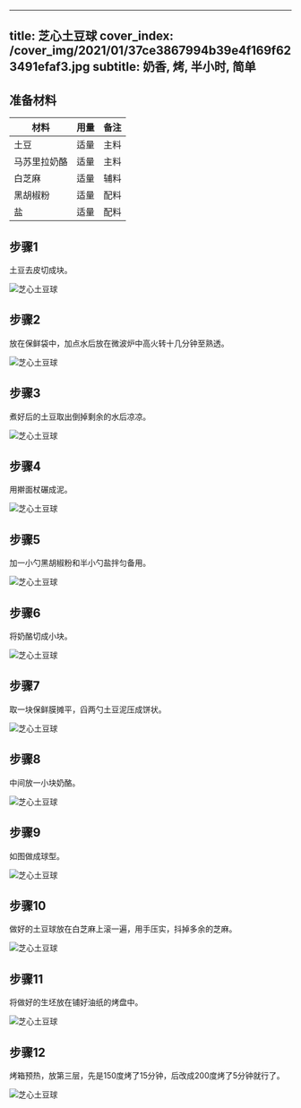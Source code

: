
---
title: 芝心土豆球
cover_index: /cover_img/2021/01/37ce3867994b39e4f169f623491efaf3.jpg
subtitle: 奶香, 烤, 半小时, 简单
---

## 准备材料

| 材料     | 用量 | 备注|
| ------- | ----- | --- |
| 土豆 | 适量| 主料 |
| 马苏里拉奶酪 | 适量| 主料 |
| 白芝麻 | 适量| 辅料 |
| 黑胡椒粉 | 适量| 配料 |
| 盐 | 适量| 配料 |

## 步骤1

土豆去皮切成块。

![芝心土豆球](https://i8.meishichina.com/attachment/recipe/201010/201010191400244.jpg?x-oss-process=style/p320) 

## 步骤2

放在保鲜袋中，加点水后放在微波炉中高火转十几分钟至熟透。

![芝心土豆球](https://i8.meishichina.com/attachment/recipe/201010/201010191402552.jpg?x-oss-process=style/p320) 

## 步骤3

煮好后的土豆取出倒掉剩余的水后凉凉。

![芝心土豆球](https://i8.meishichina.com/attachment/recipe/201010/201010191405247.jpg?x-oss-process=style/p320) 

## 步骤4

用擀面杖碾成泥。

![芝心土豆球](https://i8.meishichina.com/attachment/recipe/201010/201010191432345.jpg?x-oss-process=style/p320) 

## 步骤5

加一小勺黑胡椒粉和半小勺盐拌匀备用。

![芝心土豆球](https://i8.meishichina.com/attachment/recipe/201010/201010191445409.jpg?x-oss-process=style/p320) 

## 步骤6

将奶酪切成小块。

![芝心土豆球](https://i8.meishichina.com/attachment/recipe/201010/201010191449136.jpg?x-oss-process=style/p320) 

## 步骤7

取一块保鲜膜摊平，舀两勺土豆泥压成饼状。

![芝心土豆球](https://i8.meishichina.com/attachment/recipe/201010/201010191451522.jpg?x-oss-process=style/p320) 

## 步骤8

中间放一小块奶酪。

![芝心土豆球](https://i8.meishichina.com/attachment/recipe/201010/201010191454350.jpg?x-oss-process=style/p320) 

## 步骤9

如图做成球型。

![芝心土豆球](https://i8.meishichina.com/attachment/recipe/201010/201010191458118.jpg?x-oss-process=style/p320) 

## 步骤10

做好的土豆球放在白芝麻上滚一遍，用手压实，抖掉多余的芝麻。

![芝心土豆球](https://i8.meishichina.com/attachment/recipe/201010/201010191501131.jpg?x-oss-process=style/p320) 

## 步骤11

将做好的生坯放在铺好油纸的烤盘中。

![芝心土豆球](https://i8.meishichina.com/attachment/recipe/201010/201010191511319.jpg?x-oss-process=style/p320) 

## 步骤12

烤箱预热，放第三层，先是150度烤了15分钟，后改成200度烤了5分钟就行了。

![芝心土豆球](https://i8.meishichina.com/attachment/recipe/201010/201010191514315.jpg?x-oss-process=style/p320) 

